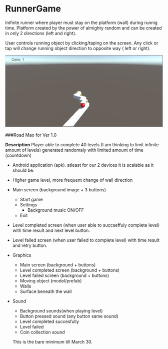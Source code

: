 # RunnerGame
Inifnite runner where player must stay on the platform (wall) during runnig time. Platform created by the power of almighty random and can be created in only 2 directions (left and right).

User controls running object by clicking/taping on the screen. Any click or tap will change running object direction to opposite way ( left or right).


![GitHub Logo](/media/runner_game_screenshot1.png)


###Road Mao for Ver 1.0

**Description** Player able to complete 40 levels (I am thinking to limit infinite amount of levels) generated 
randomaly with limited amount of time (countdown)
- Android application (apk). atleast for our 2 devices it is scalable as it should be.
- Higher game level, more frequent change of wall direction
- Main screen (background image + 3 buttons)
  - Start game
  - Settings
    - Background music ON/OFF
  - Exit
- Level completed screen (when user able to succseffuly complete level) with time result and next level button.
- Level failed screen (when user failed to complete level) with time result and retry button.
- Graphics
  - Main screen (background + buttons)
  - Level completed screen (background + buttons)
  - Level failed screen (background + buttons)
  - Moving object (model/prefab) 
  - Walls 
  - Surface beneath the wall
- Sound
  - Background sounds(when playing level)
  - Button pressed sound (any button same sound)
  - Level completed succesfully
  - Level failed
  - Coin collection sound
  
  This is the bare minimum till March 30.
